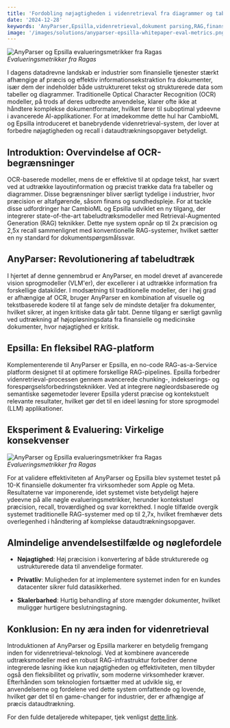 ```yaml
---
title: 'Fordobling nøjagtigheden i videnretrieval fra diagrammer og tabeller'
date: '2024-12-28'
keywords: 'AnyParser,Epsilla,videnretrieval,dokument parsing,RAG,finansielle dokumenter, tabeludtræk, diagramudtræk, vision sprogmodeller,nøjagtighed'
image: '/images/solutions/anyparser-epsilla-whitepaper-eval-metrics.png'
---
```


![AnyParser og Epsilla evalueringsmetrikker fra Ragas](/images/solutions/anyparser-epsilla-whitepaper-eval-metrics.png)
_Evalueringsmetrikker fra Ragas_

I dagens datadrevne landskab er industrier som finansielle tjenester stærkt afhængige af præcis og effektiv informationsekstraktion fra dokumenter, især dem der indeholder både ustruktureret tekst og strukturerede data som tabeller og diagrammer. Traditionelle Optical Character Recognition (OCR) modeller, på trods af deres udbredte anvendelse, klarer ofte ikke at håndtere komplekse dokumentformater, hvilket fører til suboptimal ydeevne i avancerede AI-applikationer. For at imødekomme dette hul har CambioML og Epsilla introduceret et banebrydende videnretrieval-system, der lover at forbedre nøjagtigheden og recall i dataudtrækningsopgaver betydeligt.

## Introduktion: Overvindelse af OCR-begrænsninger

OCR-baserede modeller, mens de er effektive til at opdage tekst, har svært ved at udtrække layoutinformation og præcist trække data fra tabeller og diagrammer. Disse begrænsninger bliver særligt tydelige i industrier, hvor præcision er altafgørende, såsom finans og sundhedspleje. For at tackle disse udfordringer har CambioML og Epsilla udviklet en ny tilgang, der integrerer state-of-the-art tabeludtræksmodeller med Retrieval-Augmented Generation (RAG) teknikker. Dette nye system opnår op til 2x præcision og 2,5x recall sammenlignet med konventionelle RAG-systemer, hvilket sætter en ny standard for dokumentspørgsmålssvar.

## AnyParser: Revolutionering af tabeludtræk

I hjertet af denne gennembrud er AnyParser, en model drevet af avancerede vision sprogmodeller (VLM'er), der excellerer i at udtrække information fra forskellige datakilder. I modsætning til traditionelle modeller, der i høj grad er afhængige af OCR, bruger AnyParser en kombination af visuelle og tekstbaserede kodere til at fange selv de mindste detaljer fra dokumenter, hvilket sikrer, at ingen kritiske data går tabt. Denne tilgang er særligt gavnlig ved udtrækning af højopløsningsdata fra finansielle og medicinske dokumenter, hvor nøjagtighed er kritisk.

## Epsilla: En fleksibel RAG-platform

Komplementerende til AnyParser er Epsilla, en no-code RAG-as-a-Service platform designet til at optimere forskellige RAG-pipelines. Epsilla forbedrer videnretrieval-processen gennem avancerede chunking-, indekserings- og forespørgselsforbedringsteknikker. Ved at integrere nøgleordsbaserede og semantiske søgemetoder leverer Epsilla yderst præcise og kontekstuelt relevante resultater, hvilket gør det til en ideel løsning for store sprogmodel (LLM) applikationer.

## Eksperiment & Evaluering: Virkelige konsekvenser

![AnyParser og Epsilla evalueringsmetrikker fra Ragas](/images/solutions/anyparser-epsilla-whitepaper-eval-metrics.png)
_Evalueringsmetrikker fra Ragas_

For at validere effektiviteten af AnyParser og Epsilla blev systemet testet på 10-K finansielle dokumenter fra virksomheder som Apple og Meta. Resultaterne var imponerende, idet systemet viste betydeligt højere ydeevne på alle nøgle evalueringsmetrikker, herunder kontekstuel præcision, recall, troværdighed og svar korrekthed. I nogle tilfælde overgik systemet traditionelle RAG-systemer med op til 2,7x, hvilket fremhæver dets overlegenhed i håndtering af komplekse dataudtrækningsopgaver.

## Almindelige anvendelsestilfælde og nøglefordele

- **Nøjagtighed**: Høj præcision i konvertering af både strukturerede og ustrukturerede data til anvendelige formater.

- **Privatliv**: Muligheden for at implementere systemet inden for en kundes datacenter sikrer fuld datasikkerhed.

- **Skalerbarhed**: Hurtig behandling af store mængder dokumenter, hvilket muliggør hurtigere beslutningstagning.

## Konklusion: En ny æra inden for videnretrieval

Introduktionen af AnyParser og Epsilla markerer en betydelig fremgang inden for videnretrieval-teknologi. Ved at kombinere avancerede udtræksmodeller med en robust RAG-infrastruktur forbedrer denne integrerede løsning ikke kun nøjagtigheden og effektiviteten, men tilbyder også den fleksibilitet og privatliv, som moderne virksomheder kræver. Efterhånden som teknologien fortsætter med at udvikle sig, er anvendelserne og fordelene ved dette system omfattende og lovende, hvilket gør det til en game-changer for industrier, der er afhængige af præcis dataudtrækning.

For den fulde detaljerede whitepaper, tjek venligst [dette link](https://www.cambioml.com/research/AnyParser_Epsilla_Whitepaper.pdf).
